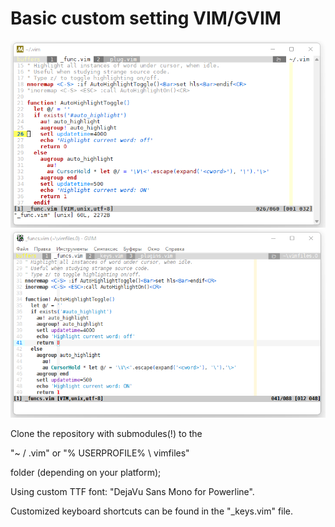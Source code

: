 # Basic custom setting VIM/GVIM

![Screenshot](assets/vim.png)
![Screenshot](assets/gvim.png)

Clone the repository with submodules(!) to the

  "~ / .vim" or "% USERPROFILE% \ vimfiles"

folder (depending on your platform);

Using custom TTF font: "DejaVu Sans Mono for Powerline".

Customized keyboard shortcuts can be found in the "_keys.vim" file.


